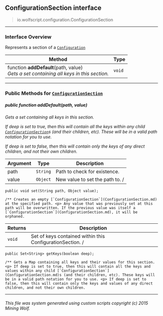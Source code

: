 ## ConfigurationSection __interface__

>io.wolfscript.configuration.ConfigurationSection

---

### Interface Overview

Represents a section of a [`Configuration`](Configuration.md)

Method | Type   
--- | :--- 
 function __addDefault__(path, value) <br> _Gets a set containing all keys in this section._ | `void`



---


### Public Methods for [`ConfigurationSection`](ConfigurationSection.md)

##### <a id='adddefault'></a>public  function __addDefault__(path, value)

_Gets a set containing all keys in this section. <p> If deep is set to true, then this will contain all the keys within any child [`ConfigurationSection`](ConfigurationSection.md)s (and their children, etc). These will be in a valid path notation for you to use. <p> If deep is set to false, then this will contain only the keys of any direct children, and not their own children._

Argument | Type | Description  
--- | --- | --- 
path | `String` | Path to check for existence.
value | `Object` | New value to set the path to. /
    public void set(String path, Object value);

    /** Creates an empty [`ConfigurationSection`](ConfigurationSection.md) at the specified path. <p> Any value that was previously set at this path will be overwritten. If the previous value was itself a [`ConfigurationSection`](ConfigurationSection.md), it will be orphaned.

Returns | Description
--- | --- 
`void` | Set of keys contained within this ConfigurationSection. /
    public Set<String> getKeys(boolean deep);

    /** Gets a Map containing all keys and their values for this section. <p> If deep is set to true, then this will contain all the keys and values within any child [`ConfigurationSection`](ConfigurationSection.md)s (and their children, etc). These keys will be in a valid path notation for you to use. <p> If deep is set to false, then this will contain only the keys and values of any direct children, and not their own children.


---


###### This file was system generated using custom scripts copyright (c) 2015 Mining Wolf.
	

